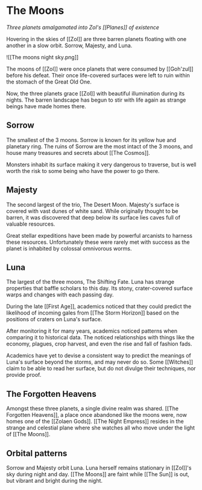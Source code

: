 # The Moons
*Three planets amalgamated into Zol's [[Planes]] of existence*

Hovering in the skies of [[Zol]] are three barren planets floating with one another in a slow orbit. Sorrow, Majesty, and Luna.

![[The moons night sky.png]]

The moons of [[Zol]] were once planets that were consumed by [[Goh'zul]] before his defeat. Their once life-covered surfaces were left to ruin within the stomach of the Great Old One.

Now, the three planets grace [[Zol]] with beautiful illumination during its nights. The barren landscape has begun to stir with life again as strange beings have made homes there.

## Sorrow
The smallest of the 3 moons. Sorrow is known for its yellow hue and planetary ring. The ruins of Sorrow are the most intact of the 3 moons, and house many treasures and secrets about [[The Cosmos]].

Monsters inhabit its surface making it very dangerous to traverse, but is well worth the risk to some being who have the power to go there.

## Majesty
The second largest of the trio, The Desert Moon. Majesty's surface is covered with vast dunes of white sand. While originally thought to be barren, it was discovered that deep below its surface lies caves full of valuable resources.

Great stellar expeditions have been made by powerful arcanists to harness these resources. Unfortunately these were rarely met with success as the planet is inhabited by colossal omnivorous worms.

## Luna
The largest of the three moons, The Shifting Fate. Luna has strange properties that baffle scholars to this day. Its stony, crater-covered surface warps and changes with each passing day.

During the late [[First Age]], academics noticed that they could predict the likelihood of incoming gales from [[The Storm Horizon]] based on the positions of craters on Luna's surface.

After monitoring it for many years, academics noticed patterns when comparing it to historical data. The noticed relationships with things like the economy, plagues, crop harvest, and even the rise and fall of fashion fads.

Academics have yet to devise a consistent way to predict the meanings of Luna's surface beyond the storms, and may never do so. Some [[Witches]] claim to be able to read her surface, but do not divulge their techniques, nor provide proof.

## The Forgotten Heavens
Amongst these three planets, a single divine realm was shared. [[The Forgotten Heavens]], a place once abandoned like the moons were, now homes one of the [[Zolaen Gods]]. [[The Night Empress]] resides in the strange and celestial plane where she watches all who move under the light of [[The Moons]].

## Orbital patterns
Sorrow and Majesty orbit Luna. Luna herself remains stationary in [[Zol]]'s sky during night and day. [[The Moons]] are faint while [[The Sun]] is out, but vibrant and bright during the night.
